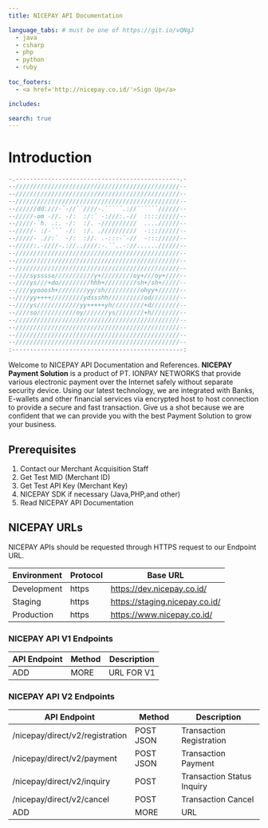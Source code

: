 ```yaml
---
title: NICEPAY API Documentation

language_tabs: # must be one of https://git.io/vQNgJ
  - java
  - csharp
  - php
  - python
  - ruby
  
toc_footers:
  - <a href='http://nicepay.co.id/'>Sign Up</a>

includes:

search: true
---
```

# Introduction
```java
-.----------------------------------------------.-
--//////////////////////////////////////////////--
--//////////////////////////////////////////////--
--//////////////////////////////////////////////--
--//////dd:///-`-//``////-.`````.://``````//////--
--/////-om -//. -/:  :/:` -:///:.-//  :::://////--
--/////-`h. .:. -/:  :/. -//////////  ....//////--
--/////- :/-``` -/:  :/. .//////////  -::://////--
--/////- .//:`  -/:  ://. .-:::-`-//  -::://////--
--/////:.-////-.://..////:-.``..-://......//////--
--//////////////////////////////////////////////--
--//////////////////////////////////////////////--
--//////////////////////////////////////////////--
--////sysssso///////////y+/////////oy+///oy+////--
--////ys///+do/////////hhh+/////////sh+/sh+/////--
--////yyooosh+////////yy/sh//////////ohyy+//////--
--////yy++++/////////ydssshh//////////od////////--
--////ys////////////yy+++++yh/////////+d////////--
--////so///////////oy///////ys////////+h////////--
--//////////////////////////////////////////////--
--//////////////////////////////////////////////--
--//////////////////////////////////////////////--
--//////////////////////////////////////////////--
:------------------------------------------------:
```
Welcome to NICEPAY API Documentation and References.
**NICEPAY Payment Solution** is a product of PT. IONPAY NETWORKS that provide various electronic payment over the Internet safely without separate security device. 
Using our latest technology, we are integrated with Banks, E-wallets and other financial services via encrypted host to host connection to provide a secure and fast transaction. 
Give us a shot because we are confident that we can provide you with the best Payment Solution to grow your business.

## Prerequisites
<ol type="1">
  <li>Contact our Merchant Acquisition Staff
  <li>Get Test MID (Merchant ID)
  <li>Get Test API Key (Merchant Key)
  <li>NICEPAY SDK if necessary (Java,PHP,and other)
  <li>Read NICEPAY API Documentation
</ol>

## NICEPAY URLs
NICEPAY APIs should be requested through HTTPS request to our Endpoint URL.

Environment | Protocol | Base URL
------------ | ------------| ------------------------
Development | https | https://dev.nicepay.co.id/
Staging | https | https://staging.nicepay.co.id/
Production | https | https://www.nicepay.co.id/

### NICEPAY API V1 Endpoints
API Endpoint | Method | Description
------------ | ------------| ------------------------
ADD | MORE | URL FOR V1

### NICEPAY API V2 Endpoints
API Endpoint | Method | Description
------------ | ------------| ------------------------
/nicepay/direct/v2/registration | POST JSON | Transaction Registration
/nicepay/direct/v2/payment | POST JSON | Transaction Payment
/nicepay/direct/v2/inquiry | POST | Transaction Status Inquiry
/nicepay/direct/v2/cancel | POST | Transaction Cancel
ADD | MORE | URL
